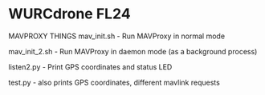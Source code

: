 # WURCdrone FL24


MAVPROXY THINGS
mav_init.sh - Run MAVProxy in normal mode

mav_init_2.sh - Run MAVProxy in daemon mode (as a background process)

listen2.py - Print GPS coordinates and status LED

test.py - also prints GPS coordinates, different mavlink requests
